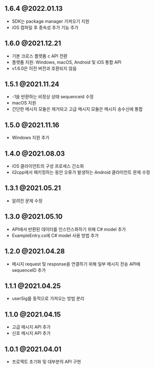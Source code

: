 ## 1.6.4 @2022.01.13
- SDK는 package manager 가져오기 지원
- iOS 컴파일 후 종속성 추가 기능 추가

## 1.6.0 @2021.12.21
- 기본 크로스 플랫폼 c API 전환
- 플랫폼 지원: Windows, macOS, Android 및 iOS 통합 API
- v1.6.0은 이전 버전과 호환되지 않음


## 1.5.1 @2021.11.24
- -1을 반환하는 비정상 상태 sequenceid 수정
- macOS 지원
- 간단한 메시지 모듈은 제거되고 고급 메시지 모듈은 메시지 송수신에 통합

## 1.5.0 @2021.11.16
- Windows 지원 추가


## 1.4.0 @2021.08.03
- iOS 클라이언트의 구성 프로세스 간소화
- il2cpp에서 패키징하는 동안 오류가 발생하는 Android 클라이언트 문제 수정

## 1.3.1 @2021.05.21

- 알려진 문제 수정

## 1.3.0 @2021.05.10

- API에서 반환된 데이터를 인스턴스화하기 위해 C# model 추가
- ExampleEntry.cs에 C# model 사용 방법 추가

## 1.2.0 @2021.04.28

- 메시지 request 및 response을 연결하기 위해 일부 메시지 전송 API에 sequenceID 추가

## 1.1.1 @2021.04.25

- userSig를 동적으로 가져오는 방법 분리

## 1.1.0 @2021.04.15

- 고급 메시지 API 추가
- 신호 메시지 API 추가

## 1.0.1 @2021.04.01

- 프로젝트 초기화 및 대부분의 API 구현
